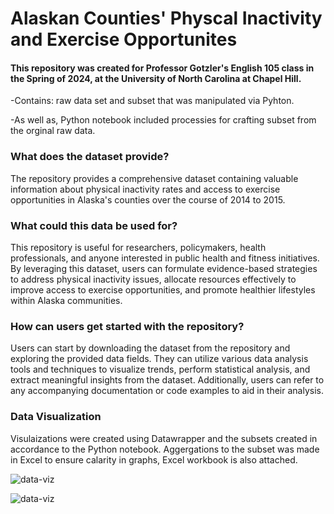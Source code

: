 # Alaskan Counties' Physcal Inactivity and Exercise Opportunites
#### This repository was created for Professor Gotzler's English 105 class in the Spring of 2024, at the University of North Carolina at Chapel Hill.
-Contains: raw data set and subset that was manipulated via Pyhton. 

-As well as, Python notebook included processies for crafting subset from the orginal raw data.

### What does the dataset provide?
The repository provides a comprehensive dataset containing valuable information about physical inactivity rates and access to exercise opportunities in Alaska's counties over the course of 2014 to 2015. 


### What could this data be used for?
This repository is useful for researchers, policymakers, health professionals, and anyone interested in public health and fitness initiatives. By leveraging this dataset, users can formulate evidence-based strategies to address physical inactivity issues, allocate resources effectively to improve access to exercise opportunities, and promote healthier lifestyles within Alaska communities.

### How can users get started with the repository?
Users can start by downloading the dataset from the repository and exploring the provided data fields. They can utilize various data analysis tools and techniques to visualize trends, perform statistical analysis, and extract meaningful insights from the dataset. Additionally, users can refer to any accompanying documentation or code examples to aid in their analysis.

### Data Visualization
Visulaizations were created using Datawrapper and the subsets created in accordance to the Python notebook.
Aggergations to the subset was made in Excel to ensure calarity in graphs, Excel workbook is also attached.

![data-viz](/data/data-viz-demo.png)

![data-viz](/data/data-viz-demo.png)
